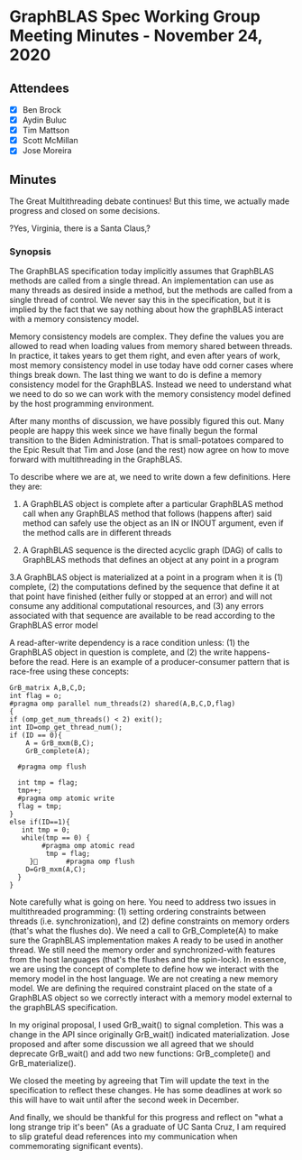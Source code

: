 # GraphBLAS Spec Working Group Meeting Minutes - November 24, 2020

## Attendees
- [X] Ben Brock
- [X] Aydin Buluc
- [X] Tim Mattson
- [X] Scott McMillan
- [X] Jose Moreira

## Minutes

The Great Multithreading debate continues!  But this time, we actually made progress and closed on some decisions.  

?Yes, Virginia, there is a Santa Claus,?

### Synopsis

The GraphBLAS specification today implicitly assumes  that GraphBLAS methods are called from a single thread.  An implementation can use as many threads as desired inside a method, but the methods are called from a single thread of control.  We never say this in the specification, but it is implied by the fact that we say nothing about how the graphBLAS interact with a memory consistency model.   

Memory consistency models are complex.  They define the values you are allowed to read when loading values from memory shared between threads.  In practice, it takes years to get them right, and even after years of work, most memory consistency model in use today have odd corner cases where things break down.  The last thing we want to do is define a memory consistency model for the GraphBLAS.  Instead we need to understand what we need to do so we can work with the memory consistency model defined by the host programming environment.

After many months of discussion, we have possibly figured this out.  Many people are happy this week since we have finally begun the formal transition to the Biden Administration.  That is small-potatoes compared to the Epic Result that Tim and Jose (and the rest) now agree on how to move forward with multithreading in the GraphBLAS.

To describe where we are at, we need to write down a few definitions.   Here they are:

1. A GraphBLAS object is complete after a particular GraphBLAS method call when any GraphBLAS method that follows (happens after) said method can safely use the object as an IN or INOUT argument, even if the method calls are in different threads

2. A GraphBLAS sequence is the directed acyclic graph (DAG) of calls to GraphBLAS methods that defines an object at any point in a program

3.A GraphBLAS object is materialized at a point in a program when it is (1) complete, (2) the computations defined by the sequence that define it at that point have finished (either fully or stopped at an error) and will not consume any additional computational resources, and (3) any errors associated with that sequence are available to be read according to the GraphBLAS error model

A read-after-write dependency is a race condition unless: (1) the  GraphBLAS object in question is complete, and (2) the write happens-before the read.  Here is an example of a producer-consumer pattern that is race-free using these concepts:

   ``` 
GrB_matrix A,B,C,D;
int flag = o;
#pragma omp parallel num_threads(2) shared(A,B,C,D,flag)
{
   if (omp_get_num_threads() < 2) exit();
   int ID=omp_get_thread_num();
   if (ID == 0){
       A = GrB_mxm(B,C);
       GrB_complete(A);
       
     #pragma omp flush
     
     int tmp = flag;
     tmp++;
     #pragma omp atomic write
     flag = tmp;
   }
   else if(ID==1){
      int tmp = 0;
      while(tmp == 0) {
           #pragma omp atomic read
            tmp = flag;
        }       #pragma omp flush
       D=GrB_mxm(A,C);
     }
}

   ``` 
Note carefully what is going on here.  You need to address two issues in multithreaded programming: (1) setting ordering constraints between threads (i.e. synchronization), and (2) define constraints on memory orders (that's what the flushes do).  We need a call to GrB_Complete(A) to make sure the GraphBLAS implementation makes A ready to be used in another thread.  We still need the memory order and synchronized-with features from the host languages (that's the flushes and the spin-lock).  In essence, we are using the concept of complete to define how we interact with the memory model in the host language.  We are not creating a new memory model.  We are defining the required constraint placed on the state of a GraphBLAS object so we correctly interact with a memory model external to the graphBLAS specification.

In my original proposal, I used GrB_wait() to signal completion.  This was a change in the API since originally GrB_wait() indicated materialization.  Jose proposed and after some discussion we all agreed that we should deprecate GrB_wait() and add two new functions: GrB_complete() and GrB_materialize().   

We closed the meeting by agreeing that Tim will update the text in the specification to reflect these changes.  He has some deadlines at work so this will have to wait until after the second week in December.  

And finally, we should be thankful for this progress and reflect on "what a long strange trip it's been" (As a graduate of UC Santa Cruz, I am required to slip grateful dead references into my communication when commemorating significant events).

